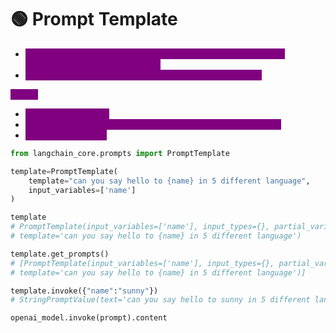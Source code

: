 # 🟢 Prompt Template

* <mark style="color:purple;background-color:purple;">**We define template with {placeholders} and also specify this placeholders in input\_varoables**</mark>
* <mark style="color:purple;background-color:purple;">**When invoking, we pass the values of this placeholders**</mark>

<mark style="color:purple;background-color:purple;">**Steps:**</mark>

* <mark style="color:purple;background-color:purple;">**Define the template**</mark>
* <mark style="color:purple;background-color:purple;">**Invoke the template and pass the values of the placeholders**</mark>
* <mark style="color:purple;background-color:purple;">**llm.invoke(prompt)**</mark>

```python
from langchain_core.prompts import PromptTemplate

template=PromptTemplate(
    template="can you say hello to {name} in 5 different language",
    input_variables=['name']
)

template
# PromptTemplate(input_variables=['name'], input_types={}, partial_variables={},
# template='can you say hello to {name} in 5 different language')

template.get_prompts()
# [PromptTemplate(input_variables=['name'], input_types={}, partial_variables={},
# template='can you say hello to {name} in 5 different language')]

template.invoke({"name":"sunny"})
# StringPromptValue(text='can you say hello to sunny in 5 different language')

openai_model.invoke(prompt).content


```
